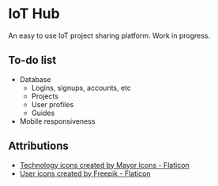 # IoT Hub

An easy to use IoT project sharing platform.
Work in progress.

## To-do list

- Database
  - Logins, signups, accounts, etc
  - Projects
  - User profiles
  - Guides
- Mobile responsiveness


## Attributions

- [Technology icons created by Mayor Icons - Flaticon](https://www.flaticon.com/free-icons/technology "technology icons")
- [User icons created by Freepik - Flaticon](https://www.flaticon.com/free-icons/user "user icons")
